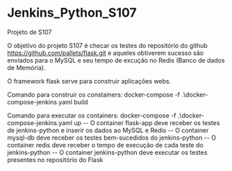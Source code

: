 # Jenkins_Python_S107

Projeto de S107

O objetivo do projeto S107 é checar os testes do repositório do github https://github.com/pallets/flask.git e aqueles obtiverem sucesso são enviados para o MySQL e seu tempo de excução no Redis (Banco de dados de Memória).

O framework flask serve para construir aplicações webs.

Comando para construir os constainers: docker-compose -f .\docker-compose-jenkins.yaml build

Comando para executar os containers: docker-compose -f .\docker-compose-jenkins.yaml up
-- O container flask-app deve receber os testes de jenkins-python e inserir os dados ao MySQL e Redis
-- O container mysql-db deve receber os testes bem-sucedidos do jenkins-python
-- O container redis deve receber o tempo de execução de cada teste do jenkins-python
-- O container jenkins-python deve executar os testes presentes no repositório do Flask
 